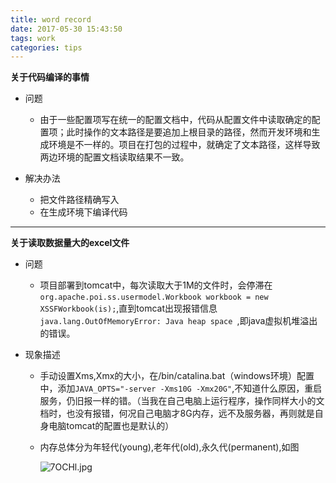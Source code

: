 ```yaml
---
title: word record
date: 2017-05-30 15:43:50
tags: work
categories: tips
---
```


**关于代码编译的事情**

- 问题
  - 由于一些配置项写在统一的配置文档中，代码从配置文件中读取确定的配置项；此时操作的文本路径是要追加上根目录的路径，然而开发环境和生成环境是不一样的。项目在打包的过程中，就确定了文本路径，这样导致两边环境的配置文档读取结果不一致。

- 解决办法
  - 把文件路径精确写入
  - 在生成环境下编译代码

---

**关于读取数据量大的excel文件**

- 问题

  - 项目部署到tomcat中，每次读取大于1M的文件时，会停滞在`org.apache.poi.ss.usermodel.Workbook workbook = new XSSFWorkbook(is);`,直到tomcat出现报错信息`java.lang.OutOfMemoryError: Java heap space `,即java虚拟机堆溢出的错误。
- 现象描述
  - 手动设置Xms,Xmx的大小，在/bin/catalina.bat（windows环境）配置中，添加`JAVA_OPTS="-server -Xms10G -Xmx20G"`,不知道什么原因，重启服务，仍旧报一样的错。（当我在自己电脑上运行程序，操作同样大小的文档时，也没有报错，何况自己电脑才8G内存，远不及服务器，再则就是自身电脑tomcat的配置也是默认的）

  - 内存总体分为年轻代(young),老年代(old),永久代(permanent),如图

    ![7OCHl.jpg](https://s1.ax2x.com/2018/05/31/7OCHl.jpg)